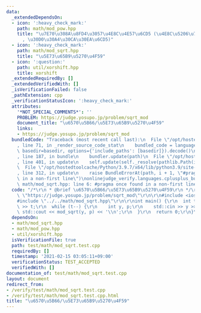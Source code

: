 ```yaml
---
data:
  _extendedDependsOn:
  - icon: ':heavy_check_mark:'
    path: math/mod_pow.hpp
    title: "\u7E70\u308A\u8FD4\u3057\u4E8C\u4E57\u6CD5 (\u4E8C\u5206\u7D2F\u4E57\u6CD5\
      , \u30D0\u30A4\u30CA\u30EA\u6CD5)"
  - icon: ':heavy_check_mark:'
    path: math/mod_sqrt.hpp
    title: "\u5E73\u65B9\u5270\u4F59"
  - icon: ':question:'
    path: util/xorshift.hpp
    title: xorshift
  _extendedRequiredBy: []
  _extendedVerifiedWith: []
  _isVerificationFailed: false
  _pathExtension: cpp
  _verificationStatusIcon: ':heavy_check_mark:'
  attributes:
    '*NOT_SPECIAL_COMMENTS*': ''
    PROBLEM: https://judge.yosupo.jp/problem/sqrt_mod
    document_title: "\u6570\u5B66/\u5E73\u65B9\u5270\u4F59"
    links:
    - https://judge.yosupo.jp/problem/sqrt_mod
  bundledCode: "Traceback (most recent call last):\n  File \"/opt/hostedtoolcache/Python/3.9.7/x64/lib/python3.9/site-packages/onlinejudge_verify/documentation/build.py\"\
    , line 71, in _render_source_code_stat\n    bundled_code = language.bundle(stat.path,\
    \ basedir=basedir, options={'include_paths': [basedir]}).decode()\n  File \"/opt/hostedtoolcache/Python/3.9.7/x64/lib/python3.9/site-packages/onlinejudge_verify/languages/cplusplus.py\"\
    , line 187, in bundle\n    bundler.update(path)\n  File \"/opt/hostedtoolcache/Python/3.9.7/x64/lib/python3.9/site-packages/onlinejudge_verify/languages/cplusplus_bundle.py\"\
    , line 401, in update\n    self.update(self._resolve(pathlib.Path(included), included_from=path))\n\
    \  File \"/opt/hostedtoolcache/Python/3.9.7/x64/lib/python3.9/site-packages/onlinejudge_verify/languages/cplusplus_bundle.py\"\
    , line 312, in update\n    raise BundleErrorAt(path, i + 1, \"#pragma once found\
    \ in a non-first line\")\nonlinejudge_verify.languages.cplusplus_bundle.BundleErrorAt:\
    \ math/mod_sqrt.hpp: line 6: #pragma once found in a non-first line\n"
  code: "/*\r\n * @brief \u6570\u5B66/\u5E73\u65B9\u5270\u4F59\r\n */\r\n#define PROBLEM\
    \ \"https://judge.yosupo.jp/problem/sqrt_mod\"\r\n\r\n#include <iostream>\r\n\
    #include \"../../math/mod_sqrt.hpp\"\r\n\r\nint main() {\r\n  int t;\r\n  std::cin\
    \ >> t;\r\n  while (t--) {\r\n    int y, p;\r\n    std::cin >> y >> p;\r\n   \
    \ std::cout << mod_sqrt(y, p) << '\\n';\r\n  }\r\n  return 0;\r\n}\r\n"
  dependsOn:
  - math/mod_sqrt.hpp
  - math/mod_pow.hpp
  - util/xorshift.hpp
  isVerificationFile: true
  path: test/math/mod_sqrt.test.cpp
  requiredBy: []
  timestamp: '2021-02-15 03:05:11+09:00'
  verificationStatus: TEST_ACCEPTED
  verifiedWith: []
documentation_of: test/math/mod_sqrt.test.cpp
layout: document
redirect_from:
- /verify/test/math/mod_sqrt.test.cpp
- /verify/test/math/mod_sqrt.test.cpp.html
title: "\u6570\u5B66/\u5E73\u65B9\u5270\u4F59"
---
```


